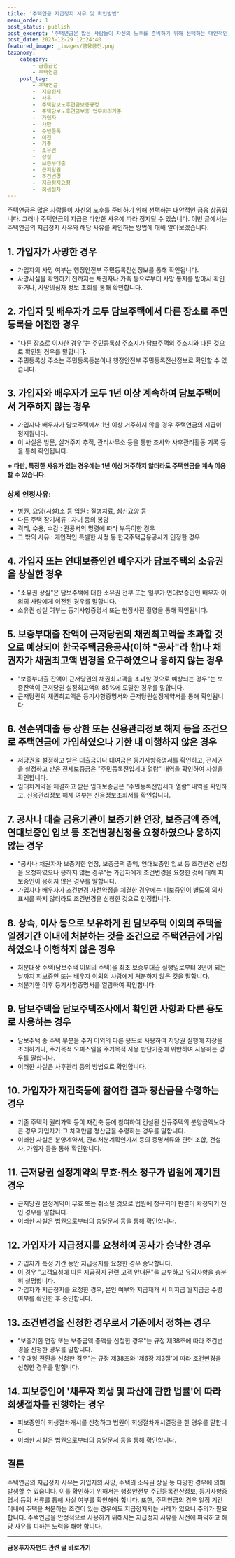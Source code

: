 ```yaml
---
title: '주택연금 지급정지 사유 및 확인방법'
menu_order: 1
post_status: publish
post_excerpt: '주택연금은 많은 사람들이 자신의 노후를 준비하기 위해 선택하는 대안적인 금융 상품입니다. 그러나 주택연금의 지급은 다양한 사유에 따라 정지될 수 있습니다. 이번 글에서는 주택연금의 지급정지 사유와 해당 사유를 확인하는 방법에 대해 알아보겠습니다.'
post_date: 2023-12-29 12:24:40
featured_image: _images/금융금전.png
taxonomy:
    category:
        - 금융금전
        - 주택연금
    post_tag:
        - 주택연금
        -  지급정지
        -  사유
        -  주택담보노후연금보증규정
        -  주택담보노후연금보증 업무처리기준
        -  가입자
        -  사망
        -  주민등록
        -  이전
        -  거주
        -  소유권
        -  상실
        -  보증부대출
        -  근저당권
        -  조건변경
        -  지급정지요청
        -  회생절차
---
```



주택연금은 많은 사람들이 자신의 노후를 준비하기 위해 선택하는 대안적인 금융 상품입니다. 그러나 주택연금의 지급은 다양한 사유에 따라 정지될 수 있습니다. 이번 글에서는 주택연금의 지급정지 사유와 해당 사유를 확인하는 방법에 대해 알아보겠습니다.

## 1. 가입자가 사망한 경우
- 가입자의 사망 여부는 행정안전부 주민등록전산정보를 통해 확인됩니다.
- 사망사실을 확인하기 전까지는 채권자나 가족 등으로부터 사망 통지를 받아서 확인하거나, 사망의심자 정보 조회를 통해 확인합니다.

## 2. 가입자 및 배우자가 모두 담보주택에서 다른 장소로 주민등록을 이전한 경우
- "다른 장소로 이사한 경우"는 주민등록상 주소지가 담보주택의 주소지와 다른 것으로 확인된 경우를 말합니다.
- 주민등록상 주소는 주민등록등본이나 행정안전부 주민등록전산정보로 확인할 수 있습니다.

## 3. 가입자와 배우자가 모두 1년 이상 계속하여 담보주택에서 거주하지 않는 경우
- 가입자나 배우자가 담보주택에서 1년 이상 거주하지 않을 경우 주택연금의 지급이 정지됩니다.
- 이 사실은 방문, 실거주지 추적, 관리사무소 등을 통한 조사와 사후관리활동 기록 등을 통해 확인됩니다.

**※ 다만, 특정한 사유가 있는 경우에는 1년 이상 거주하지 않더라도 주택연금을 계속 이용할 수 있습니다.**

### 상세 인정사유:
- 병원, 요양(시설)소 등 입원 : 질병치료, 심신요양 등
- 다른 주택 장기체류 : 자녀 등의 봉양
- 격리, 수용, 수감 : 관공서의 명령에 따라 부득이한 경우
- 그 밖의 사유 : 개인적인 특별한 사정 등 한국주택금융공사가 인정한 경우

## 4. 가입자 또는 연대보증인인 배우자가 담보주택의 소유권을 상실한 경우
- "소유권 상실"은 담보주택에 대한 소유권 전부 또는 일부가 연대보증인인 배우자 이외의 사람에게 이전된 경우를 말합니다.
- 소유권 상실 여부는 등기사항증명서 또는 현장사진 촬영을 통해 확인됩니다.

## 5. 보증부대출 잔액이 근저당권의 채권최고액을 초과할 것으로 예상되어 한국주택금융공사(이하 "공사"라 함)나 채권자가 채권최고액 변경을 요구하였으나 응하지 않는 경우
- "보증부대출 잔액이 근저당권의 채권최고액을 초과할 것으로 예상되는 경우"는 보증잔액이 근저당권 설정최고액의 85%에 도달한 경우를 말합니다.
- 근저당권의 채권최고액은 등기사항증명서와 근저당권설정계약서를 통해 확인됩니다.

## 6. 선순위대출 등 상환 또는 신용관리정보 해제 등을 조건으로 주택연금에 가입하였으나 기한 내 이행하지 않은 경우
- 저당권을 설정하고 받은 대출금이나 대여금은 등기사항증명서를 확인하고, 전세권을 설정하고 받은 전세보증금은 "주민등록전입세대 열람" 내역을 확인하여 사실을 확인합니다.
- 임대차계약을 체결하고 받은 임대보증금은 "주민등록전입세대 열람" 내역을 확인하고, 신용관리정보 해제 여부는 신용정보조회서를 확인합니다.

## 7. 공사나 대출 금융기관이 보증기한 연장, 보증금액 증액, 연대보증인 입보 등 조건변경신청을 요청하였으나 응하지 않는 경우
- "공사나 채권자가 보증기한 연장, 보증금액 증액, 연대보증인 입보 등 조건변경 신청을 요청하였으나 응하지 않는 경우"는 가입자에게 조건변경을 요청한 것에 대해 피보증인이 응하지 않은 경우를 말합니다.
- 가입자나 배우자가 조건변경 사전약정을 체결한 경우에는 피보증인이 별도의 의사표시를 하지 않더라도 조건변경을 신청한 것으로 인정합니다.

## 8. 상속, 이사 등으로 보유하게 된 담보주택 이외의 주택을 일정기간 이내에 처분하는 것을 조건으로 주택연금에 가입하였으나 이행하지 않은 경우
- 처분대상 주택(담보주택 이외의 주택)을 최초 보증부대출 실행일로부터 3년이 되는 날까지 피보증인 또는 배우자 이외의 사람에게 처분하지 않은 것을 말합니다.
- 처분기한 이후 등기사항증명서를 열람하여 확인합니다.

## 9. 담보주택을 담보주택조사에서 확인한 사항과 다른 용도로 사용하는 경우
- 담보주택 중 주택 부분을 주거 이외의 다른 용도로 사용하여 저당권 실행에 지장을 초래하거나, 주거목적 오피스텔을 주거목적 사용 판단기준에 위반하여 사용하는 경우를 말합니다.
- 이러한 사실은 사후관리 등의 방법으로 확인합니다.

## 10. 가입자가 재건축등에 참여한 결과 청산금을 수령하는 경우
- 기존 주택의 권리가액 등이 재건축 등에 참여하여 건설된 신규주택의 분양금액보다 큰 경우 가입자가 그 차액만큼 청산금을 수령하는 경우를 말합니다.
- 이러한 사실은 분양계약서, 관리처분계획인가서 등의 증명서류와 관련 조합, 건설사, 가입자 등을 통해 확인합니다.

## 11. 근저당권 설정계약의 무효·취소 청구가 법원에 제기된 경우
- 근저당권 설정계약이 무효 또는 취소될 것으로 법원에 청구되어 판결이 확정되기 전인 경우를 말합니다.
- 이러한 사실은 법원으로부터의 송달문서 등을 통해 확인합니다.

## 12. 가입자가 지급정지를 요청하여 공사가 승낙한 경우
- 가입자가 특정 기간 동안 지급정지를 요청한 경우 승낙합니다.
- 이 경우 "고객요청에 따른 지급정지 관련 고객 안내문"을 교부하고 유의사항을 충분히 설명합니다.
- 가입자가 지급정지를 요청한 경우, 본인 여부와 지급재개 시 미지급 월지급금 수령 여부를 확인한 후 승인합니다.

## 13. 조건변경을 신청한 경우로서 기준에서 정하는 경우
- "보증기한 연장 또는 보증금액 증액을 신청한 경우"는 규정 제38조에 따라 조건변경을 신청한 경우를 말합니다.
- "우대형 전환을 신청한 경우"는 규정 제38조와 '제6장 제3절'에 따라 조건변경을 신청한 경우를 말합니다.

## 14. 피보증인이 '채무자 회생 및 파산에 관한 법률'에 따라 회생절차를 진행하는 경우
- 피보증인이 회생절차개시를 신청하고 법원이 회생절차개시결정을 한 경우를 말합니다.
- 이러한 사실은 법원으로부터의 송달문서 등을 통해 확인합니다.

## 결론

주택연금의 지급정지 사유는 가입자의 사망, 주택의 소유권 상실 등 다양한 경우에 의해 발생할 수 있습니다. 이를 확인하기 위해서는 행정안전부 주민등록전산정보, 등기사항증명서 등의 서류를 통해 사실 여부를 확인해야 합니다. 또한, 주택연금의 경우 일정 기간 이내에 주택을 처분하는 조건이 있는 경우에도 지급정지되는 사례가 있으니 주의가 필요합니다. 주택연금을 안정적으로 사용하기 위해서는 지급정지 사유를 사전에 파악하고 해당 사유를 피하는 노력을 해야 합니다.
<!-- wp:separator -->
<hr class="wp-block-separator has-alpha-channel-opacity"/>
<!-- /wp:separator -->

<!-- wp:group {"backgroundColor":"base","layout":{"type":"constrained"}} -->
<div class="wp-block-group has-base-background-color has-background"><!-- wp:paragraph {"align":"center","fontSize":"medium"} -->
<p class="has-text-align-center has-large-font-size"><strong>금융투자자펀드 관련 글 바로가기</strong></p>
<!-- /wp:paragraph -->


<!-- wp:latest-posts
{"categories":[{"id":13443,"count":19,"description":"","link":"https://uknowlaw.com/category/%ea%b8%88%ec%9c%b5%ed%88%ac%ec%9e%90%ec%9e%90%ed%8e%80%eb%93%9c/","name":"금융투자자펀드","slug":"금융투자자펀드","taxonomy":"category","parent":0,"meta":[],"_links":{"self":[{"href":"https://uknowlaw.com/wp-json/wp/v2/categories/13443"}],"collection":[{"href":"https://uknowlaw.com/wp-json/wp/v2/categories"}],"about":[{"href":"https://uknowlaw.com/wp-json/wp/v2/taxonomies/category"}],"wp:post_type":[{"href":"https://uknowlaw.com/wp-json/wp/v2/posts?categories=13443"}],"curies":[{"name":"wp","href":"https://api.w.org/{rel}","templated":true}]}}],"postsToShow":100,"excerptLength":28,"postLayout":"grid","columns":2,"featuredImageAlign":"left","featuredImageSizeSlug":"large","fontSize":"small"} /--></div>
<!-- /wp:group -->